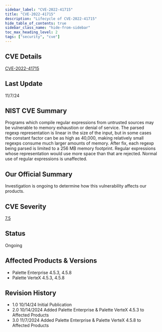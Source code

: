 ```yaml
---
sidebar_label: "CVE-2022-41715"
title: "CVE-2022-41715"
description: "Lifecycle of CVE-2022-41715"
hide_table_of_contents: true
sidebar_class_name: "hide-from-sidebar"
toc_max_heading_level: 2
tags: ["security", "cve"]
---
```


## CVE Details

[CVE-2022-41715](https://nvd.nist.gov/vuln/detail/CVE-2022-41715)

## Last Update

11/7/24

## NIST CVE Summary

Programs which compile regular expressions from untrusted sources may be vulnerable to memory exhaustion or denial of
service. The parsed regexp representation is linear in the size of the input, but in some cases the constant factor can
be as high as 40,000, making relatively small regexps consume much larger amounts of memory. After fix, each regexp
being parsed is limited to a 256 MB memory footprint. Regular expressions whose representation would use more space than
that are rejected. Normal use of regular expressions is unaffected.

## Our Official Summary

Investigation is ongoing to determine how this vulnerability affects our products.

## CVE Severity

[7.5](https://nvd.nist.gov/vuln/detail/CVE-2022-41715)

## Status

Ongoing

## Affected Products & Versions

- Palette Enterprise 4.5.3, 4.5.8
- Palette VerteX 4.5.3, 4.5.8

## Revision History

- 1.0 10/14/24 Initial Publication
- 2.0 10/14/2024 Added Palette Enterprise & Palette VerteX 4.5.3 to Affected Products
- 3.0 11/7/2024 Added Palette Enterprise & Palette VerteX 4.5.8 to Affected Products